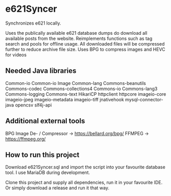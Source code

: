 # e621Syncer
Synchronizes e621 locally. 

Uses the publically available e621 database dumps do download all available posts from the website.
Reimplements functions such as tag search and pools for offline usage.
All downloaded files will be compressed further to reduce archive file size.
Uses BPG to compress images and HEVC for videos

## Needed Java libraries

Common-io
Common-io Image
Common-lang
Commons-beanutils
Commons-codec
Commons-collections4
Commons-io
Commons-lang3
Commons-logging
Commons-text
HikariCP
httpclient
httpcore
imageio-core
imageio-jpeg
imageio-metadata
imageio-tiff
jnativehook
mysql-connector-java
opencsv
slf4j-api

## Additional external tools

BPG Image De- / Compressor -> https://bellard.org/bpg/
FFMPEG -> https://ffmpeg.org/

## How to run this project

Download e621Syncer.sql and import the script into your favourite database tool. I use MariaDB during development.

Clone this project and supply all dependencies, run it in your favourite IDE.
Or simply download a release and run it that way.
